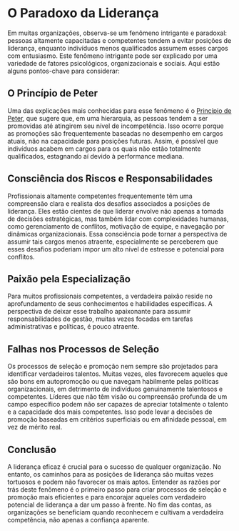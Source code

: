 # O Paradoxo da Liderança

Em muitas organizações, observa-se um fenômeno intrigante e paradoxal: pessoas altamente capacitadas e competentes tendem a evitar posições de liderança, enquanto indivíduos menos qualificados assumem esses cargos com entusiasmo. Este fenômeno intrigante pode ser explicado por uma variedade de fatores psicológicos, organizacionais e sociais. Aqui estão alguns pontos-chave para considerar:

## O Princípio de Peter

Uma das explicações mais conhecidas para esse fenômeno é o [Princípio de Peter](https://en.wikipedia.org/wiki/Peter_principle), que sugere que, em uma hierarquia, as pessoas tendem a ser promovidas até atingirem seu nível de incompetência. Isso ocorre porque as promoções são frequentemente baseadas no desempenho em cargos atuais, não na capacidade para posições futuras. Assim, é possível que indivíduos acabem em cargos para os quais não estão totalmente qualificados, estagnando aí devido à performance mediana.

## Consciência dos Riscos e Responsabilidades

Profissionais altamente competentes frequentemente têm uma compreensão clara e realista dos desafios associados a posições de liderança. Eles estão cientes de que liderar envolve não apenas a tomada de decisões estratégicas, mas também lidar com complexidades humanas, como gerenciamento de conflitos, motivação de equipe, e navegação por dinâmicas organizacionais. Essa consciência pode tornar a perspectiva de assumir tais cargos menos atraente, especialmente se perceberem que esses desafios poderiam impor um alto nível de estresse e potencial para conflitos.

## Paixão pela Especialização

Para muitos profissionais competentes, a verdadeira paixão reside no aprofundamento de seus conhecimentos e habilidades específicas. A perspectiva de deixar esse trabalho apaixonante para assumir responsabilidades de gestão, muitas vezes focadas em tarefas administrativas e políticas, é pouco atraente.

## Falhas nos Processos de Seleção

Os processos de seleção e promoção nem sempre são projetados para identificar verdadeiros talentos. Muitas vezes, eles favorecem aqueles que são bons em autopromoção ou que navegam habilmente pelas políticas organizacionais, em detrimento de indivíduos genuinamente talentosos e competentes. Líderes que não têm visão ou compreensão profunda de um campo específico podem não ser capazes de apreciar totalmente o talento e a capacidade dos mais competentes. Isso pode levar a decisões de promoção baseadas em critérios superficiais ou em afinidade pessoal, em vez de mérito real.

## Conclusão

A liderança eficaz é crucial para o sucesso de qualquer organização. No entanto, os caminhos para as posições de liderança são muitas vezes tortuosos e podem não favorecer os mais aptos. Entender as razões por trás deste fenômeno é o primeiro passo para criar processos de seleção e promoção mais eficientes e para encorajar aqueles com verdadeiro potencial de liderança a dar um passo à frente. No fim das contas, as organizações se beneficiam quando reconhecem e cultivam a verdadeira competência, não apenas a confiança aparente.


